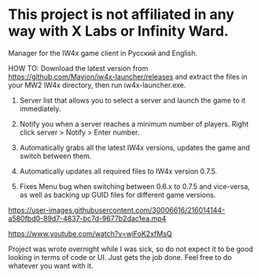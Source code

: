 # This project is not affiliated in any way with X Labs or Infinity Ward.

Manager for the IW4x game client in Русский and English.

HOW TO: Download the latest version from https://github.com/Mayion/iw4x-launcher/releases and extract the files in your MW2 IW4x directory, then run iw4x-launcher.exe.

1)  Server list that allows you to select a server and launch the game to it immediately.

2)  Notify you when a server reaches a minimum number of players. Right click server > Notify > Enter number.

2)  Automatically grabs all the latest IW4x versions, updates the game and switch between them.

3)  Automatically updates all required files to IW4x version 0.7.5.

4)  Fixes Menu bug when switching between 0.6.x to 0.7.5 and vice-versa, as well as backing up GUID files for different game versions.


https://user-images.githubusercontent.com/30006616/216014144-a580fbd0-89d7-4837-bc7d-9677b2dac1ea.mp4


https://www.youtube.com/watch?v=wjFoK2xfMsQ



Project was wrote overnight while I was sick, so do not expect it to be good looking in terms of code or UI. Just gets the job done. Feel free to do whatever you want with it. 
